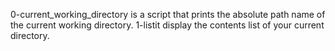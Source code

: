 0-current_working_directory is a script that prints the absolute path name of the current working directory.
1-listit display the contents list of your current directory.
